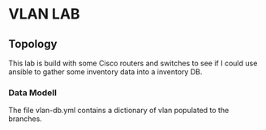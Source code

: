 # VLAN LAB

## Topology
This lab is build with some Cisco routers and switches to see if I could use ansible to gather some inventory data into a inventory DB.

### Data Modell
The file vlan-db.yml contains a dictionary of vlan populated to the branches.


